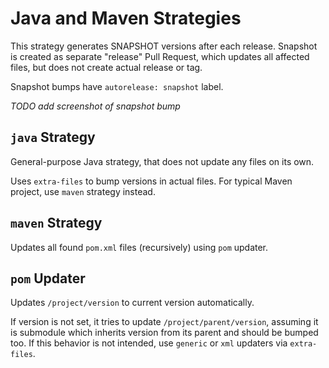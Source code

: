 # Java and Maven Strategies

This strategy generates SNAPSHOT versions after each release. Snapshot is created as separate "release" Pull Request, which updates all affected files, but does not create actual release or tag.

Snapshot bumps have `autorelease: snapshot` label.

_TODO add screenshot of snapshot bump_

## `java` Strategy

General-purpose Java strategy, that does not update any files on its own.

Uses `extra-files` to bump versions in actual files. For typical Maven project, use `maven` strategy instead. 

## `maven` Strategy

Updates all found `pom.xml` files (recursively) using `pom` updater.

## `pom` Updater

Updates `/project/version` to current version automatically.

If version is not set, it tries to update `/project/parent/version`, assuming it is submodule which inherits version from its parent and should be bumped too. 
If this behavior is not intended, use `generic` or `xml` updaters via `extra-files`.
